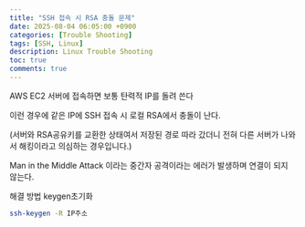 ```yaml
---
title: "SSH 접속 시 RSA 충돌 문제"
date: 2025-08-04 06:05:00 +0900
categories: [Trouble Shooting]
tags: [SSH, Linux]
description: Linux Trouble Shooting
toc: true
comments: true
---
```


AWS EC2 서버에 접속하면 보통 탄력적 IP를 돌려 쓴다

이런 경우에 같은  IP에  SSH 접속 시 로컬 RSA에서 충돌이 난다.

(서버와 RSA공유키를 교환한 상태여서 저장된 경로 따라 갔더니 전혀 다른 서버가 나와서 해킹이라고 의심하는 경우입니다.)

Man in the Middle Attack 이라는 중간자 공격이라는 에러가 발생하며 연결이 되지 않는다.

해결 방법 keygen초기화

```bash
ssh-keygen -R IP주소
```


